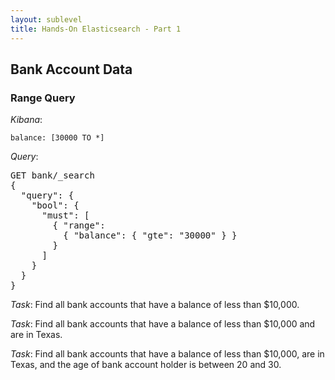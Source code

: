 ```yaml
---
layout: sublevel
title: Hands-On Elasticsearch - Part 1
---
```


## Bank Account Data

### Range Query

*Kibana*:
  
    balance: [30000 TO *]

*Query*: 

<pre>
GET bank/_search
{
  "query": {
    "bool": {
      "must": [
        { "range": 
          { "balance": { "gte": "30000" } }
        }
      ]
    }
  }
}
</pre>

*Task*: Find all bank accounts that have a balance of less than $10,000.

*Task*: Find all bank accounts that have a balance of less than $10,000 and are in Texas.

*Task*: Find all bank accounts that have a balance of less than $10,000, are in Texas, and the age of bank account holder is between 20 and 30.


